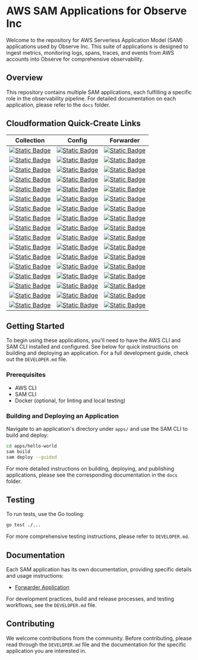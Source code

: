 # AWS SAM Applications for Observe Inc

Welcome to the repository for AWS Serverless Application Model (SAM) applications used by Observe Inc. This suite of applications is designed to ingest metrics, monitoring logs, spans, traces, and events from AWS accounts into Observe for comprehensive observability.

## Overview

This repository contains multiple SAM applications, each fulfilling a specific role in the observability pipeline. For detailed documentation on each application, please refer to the `docs` folder.

## Cloudformation Quick-Create Links

| Collection | Config | Forwarder |
|------------|--------|-----------|
| [![Static Badge](https://img.shields.io/badge/ap_south_1-latest-blue?logo=amazonaws)](https://ap-south-1.console.aws.amazon.com/cloudformation/home?region=ap-south-1#/stacks/create/review?templateURL=https://observeinc-ap-south-1.s3.amazonaws.com/apps/collection/latest/packaged.yaml) | [![Static Badge](https://img.shields.io/badge/ap_south_1-latest-blue?logo=amazonaws)](https://ap-south-1.console.aws.amazon.com/cloudformation/home?region=ap-south-1#/stacks/create/review?templateURL=https://observeinc-ap-south-1.s3.amazonaws.com/apps/config/latest/packaged.yaml) | [![Static Badge](https://img.shields.io/badge/ap_south_1-latest-blue?logo=amazonaws)](https://ap-south-1.console.aws.amazon.com/cloudformation/home?region=ap-south-1#/stacks/create/review?templateURL=https://observeinc-ap-south-1.s3.amazonaws.com/apps/forwarder/latest/packaged.yaml) |
| [![Static Badge](https://img.shields.io/badge/eu_north_1-latest-blue?logo=amazonaws)](https://eu-north-1.console.aws.amazon.com/cloudformation/home?region=eu-north-1#/stacks/create/review?templateURL=https://observeinc-eu-north-1.s3.amazonaws.com/apps/collection/latest/packaged.yaml) | [![Static Badge](https://img.shields.io/badge/eu_north_1-latest-blue?logo=amazonaws)](https://eu-north-1.console.aws.amazon.com/cloudformation/home?region=eu-north-1#/stacks/create/review?templateURL=https://observeinc-eu-north-1.s3.amazonaws.com/apps/config/latest/packaged.yaml) | [![Static Badge](https://img.shields.io/badge/eu_north_1-latest-blue?logo=amazonaws)](https://eu-north-1.console.aws.amazon.com/cloudformation/home?region=eu-north-1#/stacks/create/review?templateURL=https://observeinc-eu-north-1.s3.amazonaws.com/apps/forwarder/latest/packaged.yaml) |
| [![Static Badge](https://img.shields.io/badge/eu_west_3-latest-blue?logo=amazonaws)](https://eu-west-3.console.aws.amazon.com/cloudformation/home?region=eu-west-3#/stacks/create/review?templateURL=https://observeinc-eu-west-3.s3.amazonaws.com/apps/collection/latest/packaged.yaml) | [![Static Badge](https://img.shields.io/badge/eu_west_3-latest-blue?logo=amazonaws)](https://eu-west-3.console.aws.amazon.com/cloudformation/home?region=eu-west-3#/stacks/create/review?templateURL=https://observeinc-eu-west-3.s3.amazonaws.com/apps/config/latest/packaged.yaml) | [![Static Badge](https://img.shields.io/badge/eu_west_3-latest-blue?logo=amazonaws)](https://eu-west-3.console.aws.amazon.com/cloudformation/home?region=eu-west-3#/stacks/create/review?templateURL=https://observeinc-eu-west-3.s3.amazonaws.com/apps/forwarder/latest/packaged.yaml) |
| [![Static Badge](https://img.shields.io/badge/eu_west_2-latest-blue?logo=amazonaws)](https://eu-west-2.console.aws.amazon.com/cloudformation/home?region=eu-west-2#/stacks/create/review?templateURL=https://observeinc-eu-west-2.s3.amazonaws.com/apps/collection/latest/packaged.yaml) | [![Static Badge](https://img.shields.io/badge/eu_west_2-latest-blue?logo=amazonaws)](https://eu-west-2.console.aws.amazon.com/cloudformation/home?region=eu-west-2#/stacks/create/review?templateURL=https://observeinc-eu-west-2.s3.amazonaws.com/apps/config/latest/packaged.yaml) | [![Static Badge](https://img.shields.io/badge/eu_west_2-latest-blue?logo=amazonaws)](https://eu-west-2.console.aws.amazon.com/cloudformation/home?region=eu-west-2#/stacks/create/review?templateURL=https://observeinc-eu-west-2.s3.amazonaws.com/apps/forwarder/latest/packaged.yaml) |
| [![Static Badge](https://img.shields.io/badge/eu_west_1-latest-blue?logo=amazonaws)](https://eu-west-1.console.aws.amazon.com/cloudformation/home?region=eu-west-1#/stacks/create/review?templateURL=https://observeinc-eu-west-1.s3.amazonaws.com/apps/collection/latest/packaged.yaml) | [![Static Badge](https://img.shields.io/badge/eu_west_1-latest-blue?logo=amazonaws)](https://eu-west-1.console.aws.amazon.com/cloudformation/home?region=eu-west-1#/stacks/create/review?templateURL=https://observeinc-eu-west-1.s3.amazonaws.com/apps/config/latest/packaged.yaml) | [![Static Badge](https://img.shields.io/badge/eu_west_1-latest-blue?logo=amazonaws)](https://eu-west-1.console.aws.amazon.com/cloudformation/home?region=eu-west-1#/stacks/create/review?templateURL=https://observeinc-eu-west-1.s3.amazonaws.com/apps/forwarder/latest/packaged.yaml) |
| [![Static Badge](https://img.shields.io/badge/ap_northeast_3-latest-blue?logo=amazonaws)](https://ap-northeast-3.console.aws.amazon.com/cloudformation/home?region=ap-northeast-3#/stacks/create/review?templateURL=https://observeinc-ap-northeast-3.s3.amazonaws.com/apps/collection/latest/packaged.yaml) | [![Static Badge](https://img.shields.io/badge/ap_northeast_3-latest-blue?logo=amazonaws)](https://ap-northeast-3.console.aws.amazon.com/cloudformation/home?region=ap-northeast-3#/stacks/create/review?templateURL=https://observeinc-ap-northeast-3.s3.amazonaws.com/apps/config/latest/packaged.yaml) | [![Static Badge](https://img.shields.io/badge/ap_northeast_3-latest-blue?logo=amazonaws)](https://ap-northeast-3.console.aws.amazon.com/cloudformation/home?region=ap-northeast-3#/stacks/create/review?templateURL=https://observeinc-ap-northeast-3.s3.amazonaws.com/apps/forwarder/latest/packaged.yaml) |
| [![Static Badge](https://img.shields.io/badge/ap_northeast_2-latest-blue?logo=amazonaws)](https://ap-northeast-2.console.aws.amazon.com/cloudformation/home?region=ap-northeast-2#/stacks/create/review?templateURL=https://observeinc-ap-northeast-2.s3.amazonaws.com/apps/collection/latest/packaged.yaml) | [![Static Badge](https://img.shields.io/badge/ap_northeast_2-latest-blue?logo=amazonaws)](https://ap-northeast-2.console.aws.amazon.com/cloudformation/home?region=ap-northeast-2#/stacks/create/review?templateURL=https://observeinc-ap-northeast-2.s3.amazonaws.com/apps/config/latest/packaged.yaml) | [![Static Badge](https://img.shields.io/badge/ap_northeast_2-latest-blue?logo=amazonaws)](https://ap-northeast-2.console.aws.amazon.com/cloudformation/home?region=ap-northeast-2#/stacks/create/review?templateURL=https://observeinc-ap-northeast-2.s3.amazonaws.com/apps/forwarder/latest/packaged.yaml) |
| [![Static Badge](https://img.shields.io/badge/ap_northeast_1-latest-blue?logo=amazonaws)](https://ap-northeast-1.console.aws.amazon.com/cloudformation/home?region=ap-northeast-1#/stacks/create/review?templateURL=https://observeinc-ap-northeast-1.s3.amazonaws.com/apps/collection/latest/packaged.yaml) | [![Static Badge](https://img.shields.io/badge/ap_northeast_1-latest-blue?logo=amazonaws)](https://ap-northeast-1.console.aws.amazon.com/cloudformation/home?region=ap-northeast-1#/stacks/create/review?templateURL=https://observeinc-ap-northeast-1.s3.amazonaws.com/apps/config/latest/packaged.yaml) | [![Static Badge](https://img.shields.io/badge/ap_northeast_1-latest-blue?logo=amazonaws)](https://ap-northeast-1.console.aws.amazon.com/cloudformation/home?region=ap-northeast-1#/stacks/create/review?templateURL=https://observeinc-ap-northeast-1.s3.amazonaws.com/apps/forwarder/latest/packaged.yaml) |
| [![Static Badge](https://img.shields.io/badge/ca_central_1-latest-blue?logo=amazonaws)](https://ca-central-1.console.aws.amazon.com/cloudformation/home?region=ca-central-1#/stacks/create/review?templateURL=https://observeinc-ca-central-1.s3.amazonaws.com/apps/collection/latest/packaged.yaml) | [![Static Badge](https://img.shields.io/badge/ca_central_1-latest-blue?logo=amazonaws)](https://ca-central-1.console.aws.amazon.com/cloudformation/home?region=ca-central-1#/stacks/create/review?templateURL=https://observeinc-ca-central-1.s3.amazonaws.com/apps/config/latest/packaged.yaml) | [![Static Badge](https://img.shields.io/badge/ca_central_1-latest-blue?logo=amazonaws)](https://ca-central-1.console.aws.amazon.com/cloudformation/home?region=ca-central-1#/stacks/create/review?templateURL=https://observeinc-ca-central-1.s3.amazonaws.com/apps/forwarder/latest/packaged.yaml) |
| [![Static Badge](https://img.shields.io/badge/sa_east_1-latest-blue?logo=amazonaws)](https://sa-east-1.console.aws.amazon.com/cloudformation/home?region=sa-east-1#/stacks/create/review?templateURL=https://observeinc-sa-east-1.s3.amazonaws.com/apps/collection/latest/packaged.yaml) | [![Static Badge](https://img.shields.io/badge/sa_east_1-latest-blue?logo=amazonaws)](https://sa-east-1.console.aws.amazon.com/cloudformation/home?region=sa-east-1#/stacks/create/review?templateURL=https://observeinc-sa-east-1.s3.amazonaws.com/apps/config/latest/packaged.yaml) | [![Static Badge](https://img.shields.io/badge/sa_east_1-latest-blue?logo=amazonaws)](https://sa-east-1.console.aws.amazon.com/cloudformation/home?region=sa-east-1#/stacks/create/review?templateURL=https://observeinc-sa-east-1.s3.amazonaws.com/apps/forwarder/latest/packaged.yaml) |
| [![Static Badge](https://img.shields.io/badge/ap_southeast_1-latest-blue?logo=amazonaws)](https://ap-southeast-1.console.aws.amazon.com/cloudformation/home?region=ap-southeast-1#/stacks/create/review?templateURL=https://observeinc-ap-southeast-1.s3.amazonaws.com/apps/collection/latest/packaged.yaml) | [![Static Badge](https://img.shields.io/badge/ap_southeast_1-latest-blue?logo=amazonaws)](https://ap-southeast-1.console.aws.amazon.com/cloudformation/home?region=ap-southeast-1#/stacks/create/review?templateURL=https://observeinc-ap-southeast-1.s3.amazonaws.com/apps/config/latest/packaged.yaml) | [![Static Badge](https://img.shields.io/badge/ap_southeast_1-latest-blue?logo=amazonaws)](https://ap-southeast-1.console.aws.amazon.com/cloudformation/home?region=ap-southeast-1#/stacks/create/review?templateURL=https://observeinc-ap-southeast-1.s3.amazonaws.com/apps/forwarder/latest/packaged.yaml) |
| [![Static Badge](https://img.shields.io/badge/ap_southeast_2-latest-blue?logo=amazonaws)](https://ap-southeast-2.console.aws.amazon.com/cloudformation/home?region=ap-southeast-2#/stacks/create/review?templateURL=https://observeinc-ap-southeast-2.s3.amazonaws.com/apps/collection/latest/packaged.yaml) | [![Static Badge](https://img.shields.io/badge/ap_southeast_2-latest-blue?logo=amazonaws)](https://ap-southeast-2.console.aws.amazon.com/cloudformation/home?region=ap-southeast-2#/stacks/create/review?templateURL=https://observeinc-ap-southeast-2.s3.amazonaws.com/apps/config/latest/packaged.yaml) | [![Static Badge](https://img.shields.io/badge/ap_southeast_2-latest-blue?logo=amazonaws)](https://ap-southeast-2.console.aws.amazon.com/cloudformation/home?region=ap-southeast-2#/stacks/create/review?templateURL=https://observeinc-ap-southeast-2.s3.amazonaws.com/apps/forwarder/latest/packaged.yaml) |
| [![Static Badge](https://img.shields.io/badge/eu_central_1-latest-blue?logo=amazonaws)](https://eu-central-1.console.aws.amazon.com/cloudformation/home?region=eu-central-1#/stacks/create/review?templateURL=https://observeinc-eu-central-1.s3.amazonaws.com/apps/collection/latest/packaged.yaml) | [![Static Badge](https://img.shields.io/badge/eu_central_1-latest-blue?logo=amazonaws)](https://eu-central-1.console.aws.amazon.com/cloudformation/home?region=eu-central-1#/stacks/create/review?templateURL=https://observeinc-eu-central-1.s3.amazonaws.com/apps/config/latest/packaged.yaml) | [![Static Badge](https://img.shields.io/badge/eu_central_1-latest-blue?logo=amazonaws)](https://eu-central-1.console.aws.amazon.com/cloudformation/home?region=eu-central-1#/stacks/create/review?templateURL=https://observeinc-eu-central-1.s3.amazonaws.com/apps/forwarder/latest/packaged.yaml) |
| [![Static Badge](https://img.shields.io/badge/us_east_1-latest-blue?logo=amazonaws)](https://us-east-1.console.aws.amazon.com/cloudformation/home?region=us-east-1#/stacks/create/review?templateURL=https://observeinc-us-east-1.s3.amazonaws.com/apps/collection/latest/packaged.yaml) | [![Static Badge](https://img.shields.io/badge/us_east_1-latest-blue?logo=amazonaws)](https://us-east-1.console.aws.amazon.com/cloudformation/home?region=us-east-1#/stacks/create/review?templateURL=https://observeinc-us-east-1.s3.amazonaws.com/apps/config/latest/packaged.yaml) | [![Static Badge](https://img.shields.io/badge/us_east_1-latest-blue?logo=amazonaws)](https://us-east-1.console.aws.amazon.com/cloudformation/home?region=us-east-1#/stacks/create/review?templateURL=https://observeinc-us-east-1.s3.amazonaws.com/apps/forwarder/latest/packaged.yaml) |
| [![Static Badge](https://img.shields.io/badge/us_east_2-latest-blue?logo=amazonaws)](https://us-east-2.console.aws.amazon.com/cloudformation/home?region=us-east-2#/stacks/create/review?templateURL=https://observeinc-us-east-2.s3.amazonaws.com/apps/collection/latest/packaged.yaml) | [![Static Badge](https://img.shields.io/badge/us_east_2-latest-blue?logo=amazonaws)](https://us-east-2.console.aws.amazon.com/cloudformation/home?region=us-east-2#/stacks/create/review?templateURL=https://observeinc-us-east-2.s3.amazonaws.com/apps/config/latest/packaged.yaml) | [![Static Badge](https://img.shields.io/badge/us_east_2-latest-blue?logo=amazonaws)](https://us-east-2.console.aws.amazon.com/cloudformation/home?region=us-east-2#/stacks/create/review?templateURL=https://observeinc-us-east-2.s3.amazonaws.com/apps/forwarder/latest/packaged.yaml) |
| [![Static Badge](https://img.shields.io/badge/us_west_1-latest-blue?logo=amazonaws)](https://us-west-1.console.aws.amazon.com/cloudformation/home?region=us-west-1#/stacks/create/review?templateURL=https://observeinc-us-west-1.s3.amazonaws.com/apps/collection/latest/packaged.yaml) | [![Static Badge](https://img.shields.io/badge/us_west_1-latest-blue?logo=amazonaws)](https://us-west-1.console.aws.amazon.com/cloudformation/home?region=us-west-1#/stacks/create/review?templateURL=https://observeinc-us-west-1.s3.amazonaws.com/apps/config/latest/packaged.yaml) | [![Static Badge](https://img.shields.io/badge/us_west_1-latest-blue?logo=amazonaws)](https://us-west-1.console.aws.amazon.com/cloudformation/home?region=us-west-1#/stacks/create/review?templateURL=https://observeinc-us-west-1.s3.amazonaws.com/apps/forwarder/latest/packaged.yaml) |
| [![Static Badge](https://img.shields.io/badge/us_west_2-latest-blue?logo=amazonaws)](https://us-west-2.console.aws.amazon.com/cloudformation/home?region=us-west-2#/stacks/create/review?templateURL=https://observeinc-us-west-2.s3.amazonaws.com/apps/collection/latest/packaged.yaml) | [![Static Badge](https://img.shields.io/badge/us_west_2-latest-blue?logo=amazonaws)](https://us-west-2.console.aws.amazon.com/cloudformation/home?region=us-west-2#/stacks/create/review?templateURL=https://observeinc-us-west-2.s3.amazonaws.com/apps/config/latest/packaged.yaml) | [![Static Badge](https://img.shields.io/badge/us_west_2-latest-blue?logo=amazonaws)](https://us-west-2.console.aws.amazon.com/cloudformation/home?region=us-west-2#/stacks/create/review?templateURL=https://observeinc-us-west-2.s3.amazonaws.com/apps/forwarder/latest/packaged.yaml) |

## Getting Started

To begin using these applications, you'll need to have the AWS CLI and SAM CLI installed and configured. See below for quick instructions on building and deploying an application. For a full development guide, check out the `DEVELOPER.md` file.

### Prerequisites

- AWS CLI
- SAM CLI
- Docker (optional, for linting and local testing)

### Building and Deploying an Application

Navigate to an application's directory under `apps/` and use the SAM CLI to build and deploy:

```sh
cd apps/hello-world
sam build
sam deploy --guided
```

For more detailed instructions on building, deploying, and publishing applications, please see the corresponding documentation in the `docs` folder.

## Testing

To run tests, use the Go tooling:

```sh
go test ./...
```

For more comprehensive testing instructions, please refer to `DEVELOPER.md`.

## Documentation

Each SAM application has its own documentation, providing specific details and usage instructions:

- [Forwarder Application](docs/forwarder.md)

For development practices, build and release processes, and testing workflows, see the `DEVELOPER.md` file.

## Contributing

We welcome contributions from the community. Before contributing, please read through the `DEVELOPER.md` file and the documentation for the specific application you are interested in.
